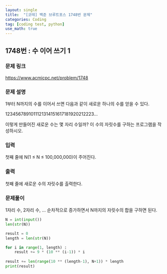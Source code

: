 ```yaml
---
layout: single
title:  "[코테] 백준 브루트포스 1748번 문제"
categories: Coding
tag: [coding test, python]
use_math: true
---
```


## 1748번 : 수 이어 쓰기 1
### 문제 링크
<https://www.acmicpc.net/problem/1748>

### 문제 설명
1부터 N까지의 수를 이어서 쓰면 다음과 같이 새로운 하나의 수를 얻을 수 있다.

1234567891011121314151617181920212223...

이렇게 만들어진 새로운 수는 몇 자리 수일까? 이 수의 자릿수를 구하는 프로그램을 작성하시오.

### 입력
첫째 줄에 N(1 ≤ N ≤ 100,000,000)이 주어진다.

### 출력
첫째 줄에 새로운 수의 자릿수를 출력한다.

### 문제풀이
1자리 수, 2자리 수, ... 순차적으로 증가하면서 N까지의 자릿수의 합을 구하면 된다.


```python
N = int(input())
len(str(N))

result = 0 
length = len(str(N))

for i in range(1, length) :
    result += 9 * (10 ** (i-1)) * i
    
result += len(range(10 ** (length-1), N+1)) * length 
print(result)
```
